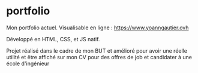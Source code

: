 # portfolio

Mon portfolio actuel. Visualisable en ligne : https://www.yoanngautier.ovh

Développé en HTML, CSS, et JS natif. 

Projet réalisé dans le cadre de mon BUT et amélioré pour avoir une réelle utilité et être affiché sur mon CV pour des offres de job et candidater à une école d'ingénieur

